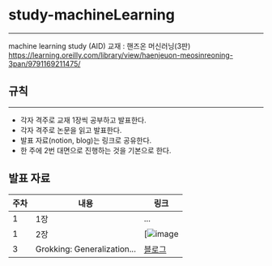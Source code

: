 # study-machineLearning
---
machine learning study (AID)
교재 : 핸즈온 머신러닝(3판)
<https://learning.oreilly.com/library/view/haenjeuon-meosinreoning-3pan/9791169211475/>

## 규칙
---
* 각자 격주로 교재 1장씩 공부하고 발표한다.
* 각자 격주로 논문을 읽고 발표한다.
* 발표 자료(notion, blog)는 링크로 공유한다.
* 한 주에 2번 대면으로 진행하는 것을 기본으로 한다.

## 발표 자료
|주차|내용|링크|
|---|----|---|
|1|1장|...|
|1|2장|[![image](https://github.com/yun110w/study-machineLearning/assets/169134363/6ab3f4a1-8926-4f91-917f-f8c1860cd46b)
|3|Grokking: Generalization...|[블로그](https://yunseong.tistory.com/entry/Grokking-Generalization-Beyond-Overfitting-on-Small-Algorithmic-Datasets-논문-리뷰)|
